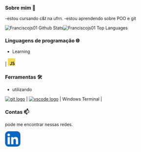 ### Sobre mim 👋

-estou cursando c&t na ufrn.
-estou aprendendo sobre POO e git

<img alt="Franciscojs01 Github Stats" src="https://github-readme-stats.vercel.app/api/?username=franciscojs01&show_icons=true&include_all_commits=true&count_private=true&theme=react&hide_border=true&bg_color=1F222E&title_color=F85D7F&icon_color=F8D866" height="192px"/><img alt="Franciscojs01 Top Languages" src="https://github-readme-stats.vercel.app/api/top-langs/?username=franciscojs01&langs_count=8&layout=compact&theme=react&hide_border=true&bg_color=1F222E&title_color=F85D7F&icon_color=F8D866" height="192px"/>




### Linguagens de programação 🌐

- Learning

| [<img src="https://raw.githubusercontent.com/github/explore/80688e429a7d4ef2fca1e82350fe8e3517d3494d/topics/javascript/javascript.png" alt="js logo" width="24">](https://developer.mozilla.org/en-US/docs/Web/JavaScript)

### Ferramentas 🛠️

- utilizando

[<img src="https://raw.githubusercontent.com/Delta456/Delta456/master/img/git.png" alt="git logo" width="24">](https://git-scm.com/) | [<img src="https://raw.githubusercontent.com/Delta456/Delta456/master/img/vscode.png" alt="vscode logo" width="24">](https://code.visualstudio.com/) | Windows Terminal |


### Contas 📫

pode me encontrar nessas redes.

<a href="https://www.linkedin.com/in/francisco-josé-b5a540298/" target="blank"><img align="center" src="https://github.com/tandpfun/skill-icons/blob/main/icons/LinkedIn.svg" alt="Franciscojs01" height="50" width="50" /></a>


